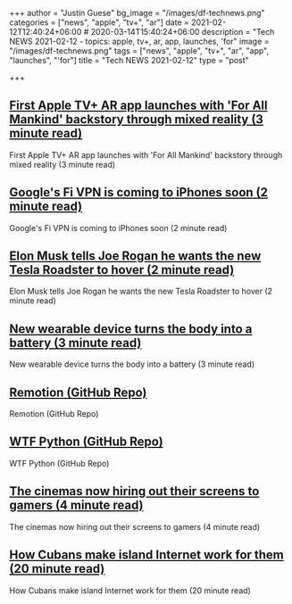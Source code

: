 +++
author = "Justin Guese"
bg_image = "/images/df-technews.png"
categories = ["news", "apple", "tv+", "ar"]
date = 2021-02-12T12:40:24+06:00 # 2020-03-14T15:40:24+06:00
description = "Tech NEWS 2021-02-12 - topics: apple, tv+, ar, app, launches, 'for"
image = "/images/df-technews.png"
tags = ["news", "apple", "tv+", "ar", "app", "launches", "'for"]
title = "Tech NEWS 2021-02-12"
type = "post"

+++

## [First Apple TV+ AR app launches with 'For All Mankind' backstory through mixed reality (3 minute read)](https://9to5mac.com/2021/02/11/first-apple-tv-ar-app-launches-with-for-all-mankind-backstory-through-mixed-reality/)

First Apple TV+ AR app launches with 'For All Mankind' backstory through mixed reality (3 minute read)

## [Google's Fi VPN is coming to iPhones soon (2 minute read)](https://www.zdnet.com/article/googles-fi-vpn-is-coming-to-iphones-soon/)

Google's Fi VPN is coming to iPhones soon (2 minute read)

## [Elon Musk tells Joe Rogan he wants the new Tesla Roadster to hover (2 minute read)](https://www.theverge.com/2021/2/11/22278792/elon-musk-joe-rogan-tesla-roadster-spacex-hover-thrusters)

Elon Musk tells Joe Rogan he wants the new Tesla Roadster to hover (2 minute read)

## [New wearable device turns the body into a battery (3 minute read)](https://techxplore.com/news/2021-02-wearable-device-body-battery.html)

New wearable device turns the body into a battery (3 minute read)

## [Remotion (GitHub Repo)](https://github.com/JonnyBurger/remotion)

Remotion (GitHub Repo)

## [WTF Python (GitHub Repo)](https://github.com/satwikkansal/wtfpython)

WTF Python (GitHub Repo)

## [The cinemas now hiring out their screens to gamers (4 minute read)](https://www.bbc.com/news/business-55994767)

The cinemas now hiring out their screens to gamers (4 minute read)

## [How Cubans make island Internet work for them (20 minute read)](https://arstechnica.com/information-technology/2021/02/how-cubans-make-island-internet-work-for-them/)

How Cubans make island Internet work for them (20 minute read)

